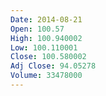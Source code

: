 ```yaml
---
Date: 2014-08-21
Open: 100.57
High: 100.940002
Low: 100.110001
Close: 100.580002
Adj Close: 94.05278
Volume: 33478000
---
```

